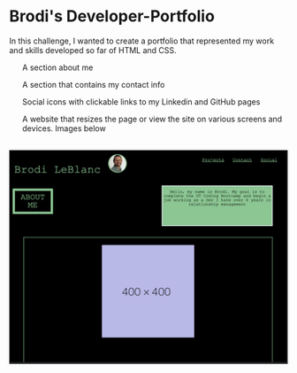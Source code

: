 # Brodi's Developer-Portfolio
In this challenge, I wanted to create a portfolio that represented my work and skills developed so far of HTML and CSS.
<ul>A section about me</ul>
<ul>A section that contains my contact info</ul>
<ul>Social icons with clickable links to my Linkedin and GitHub pages</ul>
<ul>A website that resizes the page or view the site on various screens and devices. Images below</ul>
<br>
<img src="https://raw.githubusercontent.com/brodi-xx/developer-portfolio/main/assets/images/image1.png">

